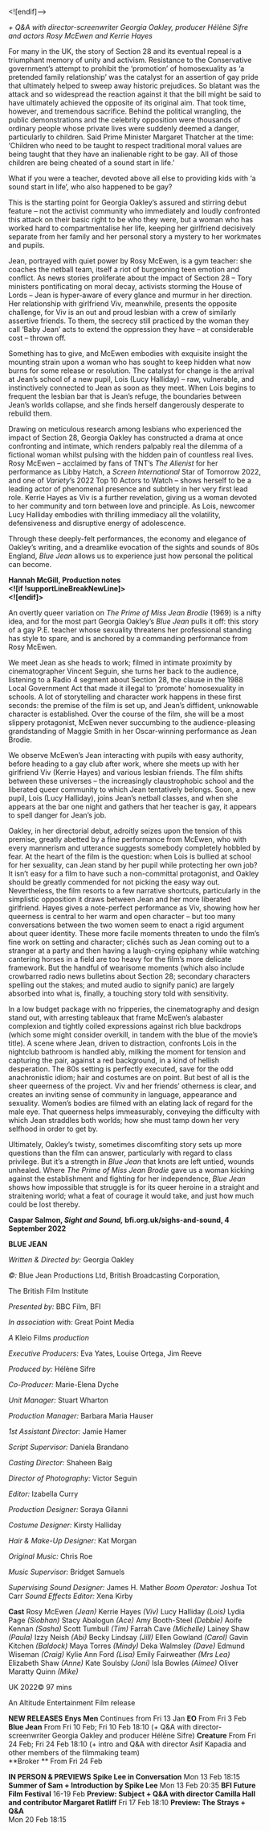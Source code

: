 <![endif]-->

_+ Q&A with director-screenwriter Georgia Oakley, producer Hélène Sifre and actors Rosy McEwen and Kerrie Hayes_

For many in the UK, the story of Section 28 and its eventual repeal is a triumphant memory of unity and activism. Resistance to the Conservative government’s attempt to prohibit the ‘promotion’ of homosexuality as ‘a pretended family relationship’ was the catalyst for an assertion of gay pride that ultimately helped to sweep away historic prejudices. So blatant was the attack and so widespread the reaction against it that the bill might be said to have ultimately achieved the opposite of its original aim. That took time, however, and tremendous sacrifice. Behind the political wrangling, the public demonstrations and the celebrity opposition were thousands of ordinary people whose private lives were suddenly deemed a danger, particularly to children. Said Prime Minister Margaret Thatcher at the time: ‘Children who need to be taught to respect traditional moral values are being taught that they have an inalienable right to be gay. All of those children are being cheated of a sound start in life.’

What if you were a teacher, devoted above all else to providing kids with ‘a sound start in life’, who also happened to be gay?

This is the starting point for Georgia Oakley’s assured and stirring debut feature – not the activist community who immediately and loudly confronted this attack on their basic right to be who they were, but a woman who has worked hard to compartmentalise her life, keeping her girlfriend decisively separate from her family and her personal story a mystery to her workmates and pupils.

Jean, portrayed with quiet power by Rosy McEwen, is a gym teacher: she coaches the netball team, itself a riot of burgeoning teen emotion and conflict. As news stories proliferate about the impact of Section 28 – Tory ministers pontificating on moral decay, activists storming the House of Lords – Jean is hyper-aware of every glance and murmur in her direction. Her relationship with girlfriend Viv, meanwhile, presents the opposite challenge, for Viv is an out and proud lesbian with a crew of similarly assertive friends. To them, the secrecy still practiced by the woman they call ‘Baby Jean’ acts to extend the oppression they have – at considerable cost – thrown off.

Something has to give, and McEwen embodies with exquisite insight the mounting strain upon a woman who has sought to keep hidden what now burns for some release or resolution. The catalyst for change is the arrival at Jean’s school of a new pupil, Lois (Lucy Halliday) – raw, vulnerable, and instinctively connected to Jean as soon as they meet. When Lois begins to frequent the lesbian bar that is Jean’s refuge, the boundaries between Jean’s worlds collapse, and she finds herself dangerously desperate to rebuild them.

Drawing on meticulous research among lesbians who experienced the impact of Section 28, Georgia Oakley has constructed a drama at once confronting and intimate, which renders palpably real the dilemma of a fictional woman whilst pulsing with the hidden pain of countless real lives. Rosy McEwen – acclaimed by fans of TNT’s _The Alienist_ for her performance as Libby Hatch, a _Screen International_ Star of Tomorrow 2022, and one of _Variety_’s 2022 Top 10 Actors to Watch – shows  herself to be a leading actor of phenomenal presence and subtlety in her very first lead role. Kerrie Hayes as Viv is a further revelation, giving us a woman devoted to her community and torn between love and principle. As Lois, newcomer Lucy Halliday embodies with thrilling immediacy all the volatility, defensiveness and disruptive energy of adolescence.

Through these deeply-felt performances, the economy and elegance of Oakley’s writing, and a dreamlike evocation of the sights and sounds of 80s England, _Blue Jean_ allows us to experience just how personal the political can become.

**Hannah McGill, Production notes  
<![if !supportLineBreakNewLine]>  
<![endif]>**

An overtly queer variation on _The Prime of Miss Jean Brodie_ (1969) is a nifty idea, and for the most part Georgia Oakley’s _Blue Jean_ pulls it off: this story of a gay P.E. teacher whose sexuality threatens her professional standing has style to spare, and is anchored by a commanding performance from Rosy McEwen.

We meet Jean as she heads to work; filmed in intimate proximity by cinematographer Vincent Seguin, she turns her back to the audience, listening to a Radio 4 segment about Section 28, the clause in the 1988 Local Government Act that made it illegal to ‘promote’ homosexuality in schools. A lot of storytelling and character work happens in these first seconds: the premise of the film is set up, and Jean’s diffident, unknowable character is established. Over the course of the film, she will be a most slippery protagonist, McEwen never succumbing to the audience-pleasing grandstanding of Maggie Smith in her Oscar-winning performance as Jean Brodie.

We observe McEwen’s Jean interacting with pupils with easy authority, before heading to a gay club after work, where she meets up with her girlfriend Viv (Kerrie Hayes) and various lesbian friends. The film shifts between these universes – the increasingly claustrophobic school and the liberated queer community to which Jean tentatively belongs. Soon, a new pupil, Lois (Lucy Halliday), joins Jean’s netball classes, and when she appears at the bar one night and gathers that her teacher is gay, it appears to spell danger for Jean’s job.

Oakley, in her directorial debut, adroitly seizes upon the tension of this premise, greatly abetted by a fine performance from McEwen, who with every mannerism and utterance suggests somebody completely hobbled by fear. At the heart of the film is the question: when Lois is bullied at school for her sexuality, can Jean stand by her pupil while protecting her own job? It isn’t easy for a film to have such a non-committal protagonist, and Oakley should be greatly commended for not picking the easy way out. Nevertheless, the film resorts to a few narrative shortcuts, particularly in the simplistic opposition it draws between Jean and her more liberated girlfriend. Hayes gives a note-perfect performance as Viv, showing how her queerness is central to her warm and open character – but too many conversations between the two women seem to enact a rigid argument about queer identity. These more facile moments threaten to undo the film’s fine work on setting and character; clichés such as Jean coming out to a stranger at a party and then having a laugh-crying epiphany while watching cantering horses in a field are too heavy for the film’s more delicate framework. But the handful of wearisome moments (which also include crowbarred radio news bulletins about Section 28; secondary characters spelling out the stakes; and muted audio to signify panic) are largely absorbed into what is, finally, a touching story told with sensitivity.

In a low budget package with no fripperies, the cinematography and design stand out, with arresting tableaux that frame McEwen’s alabaster complexion and tightly coiled expressions against rich blue backdrops (which some might consider overkill, in tandem with the blue of the movie’s title). A scene where Jean, driven to distraction, confronts Lois in the nightclub bathroom is handled ably, milking the moment for tension and capturing the pair, against a red background, in a kind of hellish desperation. The 80s setting is perfectly executed, save for the odd anachronistic idiom; hair and costumes are on point. But best of all is the sheer queerness of the project. Viv and her friends’ otherness is clear, and creates an inviting sense of community in language, appearance and sexuality. Women’s bodies are filmed with an elating lack of regard for the male eye. That queerness helps immeasurably, conveying the difficulty with which Jean straddles both worlds; how she must tamp down her very selfhood in order to get by.

Ultimately, Oakley’s twisty, sometimes discomfiting story sets up more questions than the film can answer, particularly with regard to class privilege. But it’s a strength in _Blue Jean_ that knots are left untied, wounds unhealed. Where _The Prime of Miss Jean Brodie_ gave us a woman kicking against the establishment and fighting for her independence, _Blue Jean_ shows how impossible that struggle is for its queer heroine in a straight and straitening world; what a feat of courage it would take, and just how much could be lost thereby.

**Caspar Salmon, _Sight and Sound,_ bfi.org.uk/sighs-and-sound, 4 September 2022**

**BLUE JEAN**

_Written & Directed by:_ Georgia Oakley

_©:_ Blue Jean Productions Ltd, British Broadcasting Corporation,

The British Film Institute

_Presented by:_ BBC Film, BFI

_In association with:_ Great Point Media

_A_ Kleio Films _production_

_Executive Producers:_ Eva Yates, Louise Ortega, Jim Reeve

_Produced by:_ Hélène Sifre

_Co-Producer:_ Marie-Elena Dyche

_Unit Manager:_ Stuart Wharton

_Production Manager:_ Barbara Maria Hauser

_1st Assistant Director:_ Jamie Hamer

_Script Supervisor:_ Daniela Brandano

_Casting Director:_ Shaheen Baig

_Director of Photography:_ Victor Seguin

_Editor:_ Izabella Curry

_Production Designer:_ Soraya Gilanni

_Costume Designer:_ Kirsty Halliday

_Hair & Make-Up Designer:_ Kat Morgan

_Original Music:_ Chris Roe

_Music Supervisor:_ Bridget Samuels

_Supervising_ _Sound Designer:_ James H. Mather
_Boom Operator:_ Joshua Tot Carr
_Sound Effects Editor:_ Xena Kirby

**Cast**
Rosy McEwen _(Jean)_
Kerrie Hayes _(Viv)_
Lucy Halliday _(Lois)_
Lydia Page _(Siobhan)_
Stacy Abalogun _(Ace)_
Amy Booth-Steel _(Debbie)_
Aoife Kennan _(Sasha)_
Scott Tumbull _(Tim)_
Farrah Cave _(Michelle)_
Lainey Shaw _(Paula)_
Izzy Neish _(Abi)_
Becky Lindsay _(Jill)_
Ellen Gowland _(Carol)_
Gavin Kitchen _(Baldock)_
Maya Torres _(Mindy)_
Deka Walmsley _(Dave)_
Edmund Wiseman _(Craig)_
Kylie Ann Ford _(Lisa)_
Emily Fairweather _(Mrs Lea)_
Elizabeth Shaw _(Anne)_
Kate Soulsby _(Joni)_
Isla Bowles _(Aimee)_
Oliver Maratty Quinn _(Mike)_

UK 2022©
97 mins

An Altitude Entertainment Film release

**NEW RELEASES**
**Enys Men**
Continues from Fri 13 Jan
**EO**
From Fri 3 Feb
**Blue Jean**
From Fri 10 Feb; Fri 10 Feb 18:10 (+ Q&A with director-screenwriter Georgia Oakley and producer Hélène Sifre)
**Creature**
From Fri 24 Feb; Fri 24 Feb 18:10 (+ intro and Q&A with director Asif Kapadia and other members of the filmmaking team)  
**Broker **
From Fri 24 Feb

**IN PERSON & PREVIEWS**
**Spike Lee in Conversation**
Mon 13 Feb 18:15
**Summer of Sam + Introduction by Spike Lee**
Mon 13 Feb 20:35
**BFI Future Film Festival**
16-19 Feb
**Preview: Subject + Q&A with director Camilla Hall and contributor Margaret Ratliff**
Fri 17 Feb 18:10
**Preview: The Strays + Q&A**  
Mon 20 Feb 18:15
<!--stackedit_data:
eyJoaXN0b3J5IjpbLTk5NDQyNjAwM119
-->